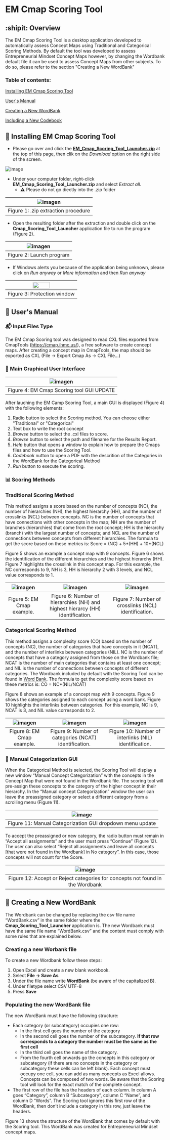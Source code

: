 # EM Cmap Scoring Tool

## :shipit: Overview

The EM Cmap Scoring Tool is a desktop application developed to automatically assess Concept Maps using Traditional and Categorical Scoring Methods. By default the tool was developed to assess Entrepreneurial Mindset Concept Maps however, by changing the Wordbank default file it can be used to assess Concept Maps from other subjects. To do so, please refer to the section "Creating a New WordBank"

### Table of contents:
[Installing EM Cmap Scoring Tool](#wrench-installing-em-cmap-scoring-tool)

[User's Manual](#book-users-manual)

[Creating a New WordBank](#floppy_disk-creating-a-new-wordbank)

[Including a New Codebook](#orange_book-including-a-new-codebook)

## :wrench: Installing EM Cmap Scoring Tool
- Please go over and click the [**EM_Cmap_Scoring_Tool_Launcher.zip**](https://github.com/EM-Cmap-Scoring-Tool/EM_Cmap_Scoring_Tool/blob/main/EM_Cmap_Scoring_Tool_Launcher.zip) at the top of this page, then clik on the *Download* option on the right side of the screen.
  
![image](https://user-images.githubusercontent.com/74432387/252469796-8bc02477-e390-4e0a-9deb-421043caebd0.png)
 
- Under your computer folder, right-click **EM_Cmap_Scoring_Tool_Launcher.zip** and select *Extract all*.
  - :warning: Please do not go diectly into the .zip folder
  
| ![imagen](https://user-images.githubusercontent.com/78668372/233404342-ba3c8d10-e2c7-437e-a0da-82f20dab5c04.png) |
| :-: |
| Figure 1: .zip extraction procedure |

- Open the resulting folder after the extraction and double click on the **Cmap_Scoring_Tool_Launcher** application file to run the program (Figure 2).

| ![imagen](https://user-images.githubusercontent.com/74432387/252414286-d4566db1-8365-40d9-adc7-01254f520460.png) |
| :-: |
| Figure 2: Launch program |

- If Windows alerts you because of the application being unknown, please click on *Run anyway* or *More information* and then *Run anyway*

| <img src="https://user-images.githubusercontent.com/78668372/229847812-d8e15832-8819-401c-af6d-07d6c938bb0a.png" width=50% height=60%> |
| :-: |
| Figure 3: Protection window |

## :book: User's Manual
### :mailbox_with_mail: Input Files Type
The EM Cmap Scoring tool was designed to read CXL files exported from CmapTools (https://cmap.ihmc.us/), a free software to create concept maps. 
After creating a concept map in CmapTools, the map should be exported as CXL (File -> Export Cmap As -> CXL File...)

### :crystal_ball: Main Graphical User Interface

| ![imagen](https://user-images.githubusercontent.com/74432387/252414649-71da88b1-9c81-4f96-a788-0f2138b8e537.png) |
| :-: |
| Figure 4: EM Cmap Scoring tool GUI UPDATE |

After lauching the EM Camp Scoring Tool, a main GUI is displayed (Figure 4) with the following elements:  

1. Radio button to select the Scoring method. You can choose either "Traditional" or "Categorical" 
2. Text box to write the root concept
3. *Browse* button to select the .cxl files to score.
4. *Browse* button to select the path and filename for the Results Report.
5. *Help* button that opens a window to explain how to prepare the Cmaps files and how to use the Scoring Tool.
6. *Codebook* nutton to open a PDF with the descrition of the Categories in the WordBank for the Categorical Method
7. *Run* button to execute the scoring.

### :bar_chart: Scoring Methods 

### Traditional Scoring Method
This method assigns a score based on the number of concepts (NC), the number of hierarchies (NH), the highest hierarchy (HH), and the number of crosslinks (NCL) between concepts.
NC is the number of concepts that have connections with other concepts in the map; NH are the number of branches (hierarchies) that come from the root concept; HH is the hierarchy (branch) with the largest number of concepts; and NCL are the number of connections between concepts from different hierarchies.
The formula to get the score based on these metrics is: Score = (NC) + 5*(HH) + 10*(NCL)

Figure 5 shows an example a concept map with 9 concepts. Figure 6 shows the identification of the different hierarchies and the highest hierarchy (HH). Figure 7 highlights the crosslink in this concept map. For this example, the NC corresponds to 9, NH is 3, HH is hierarchy 2 with 3 levels, and NCL value corresponds to 1.

| ![imagen](https://user-images.githubusercontent.com/78668372/229846688-053cee04-0534-417b-a71f-7421fccae00b.png) | ![imagen](https://user-images.githubusercontent.com/78668372/229847229-deb70aed-940f-49b2-89c1-6a0e4ce86f47.png)    | ![imagen](https://user-images.githubusercontent.com/78668372/229847398-aec3cc25-ae7f-4eb0-b5ba-2de266ecda3a.png) |
| :-: | :-: | :-: |
| Figure 5: EM Cmap example. | Figure 6: Number of hierarchies (NH) and highest hierarcy (HH) identification. | Figure 7: Number of crosslinks (NCL) identification. |

### Categorical Scoring Method
This method assigns a complexity score (CO) based on the number of concepts (NC), the number of categories that have concepts in it (NCAT), and the number of interlinks between categories (NIL). 
NC is the number of concepts that have a category assigned from those on the Wordbank file; NCAT is the number of main categories that contains at least one concept; and NIL is the number of connections between concepts of different categories. The Wordbank included by default with the Scoring Tool can be found in [Word Bank](https://github.com/RMejiaE/EM-Cmap-Scoring-Tool/blob/main/Phase_2/WordBank.csv).
The formula to get the complexity score based on these metrics is: CO = NC*(NIL/NCAT) 

Figure 8 shows an example of a concept map with 9 concepts. Figure 9 shows the categories assigned to each concept using a word bank. Figure 10 highlights the interlinks between categories. For this example, NC is 9, NCAT is 3, and NIL value corresponds to 2.

| ![imagen](https://user-images.githubusercontent.com/78668372/229618016-94668494-1f69-418b-9535-5520c98fda32.png) | ![imagen](https://user-images.githubusercontent.com/78668372/229618225-0650527c-9952-4f7c-af26-fb7dd75c95c5.png) | ![imagen](https://user-images.githubusercontent.com/78668372/229618261-4721051f-92f2-4f9b-9fdc-54e18428638a.png) |
| :-: | :-: | :-: |
| Figure 8: EM Cmap example. | Figure 9: Number of categories (NCAT) identification. | Figure 10: Number of interlinks (NIL) identification. |

### 🔮 Manual Categorization GUI 

When the Categorical Method is selected, the Scoring Tool will display a new window “Manual Concept Categorization” with the concepts in the Concept Map that were not found in the Wordbank file. The scoring tool will pre-assign these concepts to the category of the higher concept in their hierarchy. In the “Manual concept Categorization” window the user can leave the preassigned category or select a different category from a scrolling menu (Figure 11). 

| ![image](https://user-images.githubusercontent.com/74432387/252460986-5ce64957-6e1c-4ba5-acbe-9cec378855d0.png) |
| :-: |
| Figure 11: Manual Categorization GUI dropdown menu update |

To accept the preassigned or new category, the radio button must remain in “Accept all assignments” and the user must press “Continue” (Figure 12).
The user can also select “Reject all assignments and leave all concepts [that were not found in the Wordbank] in No category”. In this case, those concepts will not count for the Score.   

|![image](https://user-images.githubusercontent.com/74432387/252420985-c84d36d8-6e3e-480f-ae1a-00096d6246e8.png)|
| :-: |
| Figure 12: Accept or Reject categories for concepts not found in the Wordbank |

## :floppy_disk: Creating a New WordBank

The Wordbank can be changed by replacing the csv file name “WordBank.csv” in the same folder where the __Cmap_Scoring_Tool_Launcher__ application is. The new Wordbank must have the same file name “WordBank.csv” and the content must comply with some rules that are explained below.

### Creating a new Worbank file
To create a new Wordbank follow these steps:
1.	Open Excel and create a new blank workbook.
2.	Select __File -> Save As__
3.	Under the file name write __WordBank__  (be aware of the capitalized B).
4.	Under filetype select CSV UTF-8
5.	Press __Save__

### Populating the new WordBank file
The new WordBank must have the following structure:
- Each category (or subcategory) occupies one row:
   - In the first cell goes the number of the category
   - In the second cell goes the number of the subcategory. __If that row corresponds to a category the number must be the same as the first cell__
   - In the third cell goes the name of the category.
   - From the fourth cell onwards go the concepts in this category or subcategory (if there are no concepts in the category or subcategory these cells can be left blank). Each concept must occupy one cell, you can add as many concepts as Excel allows. Concepts can be composed of two words. Be aware that the Scoring tool will look for the exact match of the complete concept.  
- The first row of the file has the headers of each column. In column A goes “Category”, column B “Subcategory”, column C “Name”, and column D “Words”. The Scoring tool ignores this first row of the WordBank, then don’t include a category in this row, just leave the headers.

Figure 13 shows the structure of the WordBank that comes by default with the Scoring tool. This WordBank was created for Entrepreneurial Mindset concept maps. 
